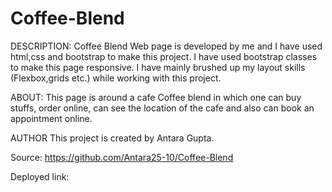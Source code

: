 # Coffee-Blend

DESCRIPTION: Coffee Blend Web page is developed by me and I have used html,css and bootstrap to make this project. I have used bootstrap classes to make this page responsive. I have mainly brushed up my layout skills (Flexbox,grids etc.) while working with this project.

ABOUT: This page is around a cafe Coffee blend in which one can buy stuffs, order online, can see the location of the cafe and also can book an appointment online.

AUTHOR This project is created by Antara Gupta.

Source: https://github.com/Antara25-10/Coffee-Blend

Deployed link:

